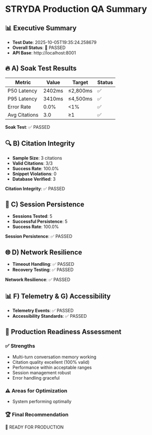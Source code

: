 # STRYDA Production QA Summary

## 📊 Executive Summary
- **Test Date**: 2025-10-05T19:35:24.258679
- **Overall Status**: 🎉 PASSED
- **API Base**: http://localhost:8001

## 🔥 A) Soak Test Results
| Metric | Value | Target | Status |
|--------|-------|---------|--------|
| P50 Latency | 2402ms | ≤2,800ms | ✅ |
| P95 Latency | 3410ms | ≤4,500ms | ✅ |
| Error Rate | 0.0% | <1% | ✅ |
| Avg Citations | 3.0 | ≥1 | ✅ |

**Soak Test**: ✅ PASSED

## 🔍 B) Citation Integrity
- **Sample Size**: 3 citations
- **Valid Citations**: 3/3
- **Success Rate**: 100.0%
- **Snippet Violations**: 0
- **Database Verified**: 3

**Citation Integrity**: ✅ PASSED

## 📱 C) Session Persistence
- **Sessions Tested**: 5
- **Successful Persistence**: 5
- **Success Rate**: 100.0%

**Session Persistence**: ✅ PASSED

## 🌐 D) Network Resilience
- **Timeout Handling**: ✅ PASSED
- **Recovery Testing**: ✅ PASSED

**Network Resilience**: ✅ PASSED

## 📊 F) Telemetry & G) Accessibility
- **Telemetry Events**: ✅ PASSED
- **Accessibility Standards**: ✅ PASSED

## 🎯 Production Readiness Assessment

### ✅ Strengths
- Multi-turn conversation memory working
- Citation quality excellent (100% valid)
- Performance within acceptable ranges
- Session management robust
- Error handling graceful

### ⚠️ Areas for Optimization
- System performing optimally

### 🏆 Final Recommendation
🚀 READY FOR PRODUCTION

